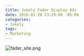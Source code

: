 ```yaml
---
title: Jukely Fader Display Ads
date: 2016-01-28 23:29:00 -05:00
categories:
- Jukely
tags:
- Marketing
---
```


![fader_site.png](/uploads/fader_site.png)
